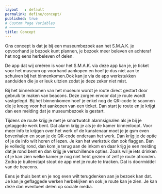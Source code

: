 ```yaml
---
layout   : default
permalink: define/concept/
published: true
# Custom Page Variables
# ─────────────────────
title: Concept
---
```


Ons concept is dat je bij een museumbezoek aan het S.M.A.K. je opvoorhand je bezoek kunt plannen, je bezoek meer beleven en achteraf het nog eens herbeleven of delen.

De app dat wij creëren is voor het S.M.A.K. via deze app kan je, je ticket voor het museum op voorhand aankopen en hoef je dus niet aan te schuiven bij het binnenkomen.Ook kan je via de app werkstukken aanduiden die je er leuk uitzien zodat je deze zeker niet mist.

Bij het binnenkomen van het museum wordt je route direct gestart door gebruik te maken van beacons. Deze zorgen ervoor dat je route wordt vastgelegd. Bij het binnenkomen hoef je enkel nog de QR-code te scannen die je kreeg voor het aankopen van een ticket. Dan start je route en je krijgt dan een melding dat je museumbezoek is gestart.  

Tijdens de route krijg je met je smartwatch alarmsignalen als je bij je getaggede werk bent. Dat alarm krijg je als je de kamer binnenloopt. Voor meer info te krijgen over het werk of de kunstenaar moet je je gsm even bovenhalen en scan je de QR-code onderaan het werk. Dan krijg je de optie of je de info wilt horen of lezen. Je kan het werkstuk dan ook flaggen. Ben je volledig rond, dan kom je terug aan de inkom en daar krijg je een melding dat je rond bent en dan krijg je verschillende opties. Zoals wil je iets drinken of je kan zien welke kamer je nog niet hebt gezien of zelf je route afronden. Zodra je buitenstapt stopt de app met je route te tracken. Dat is doormiddel van de beacons. 

Eens je thuis bent en je nog even wilt terugdenken aan je bezoek kan dat. Je kan je geflaggede werken herbekijken en ook je route kan je zien. Je kan deze dan eventueel delen op sociale media.
